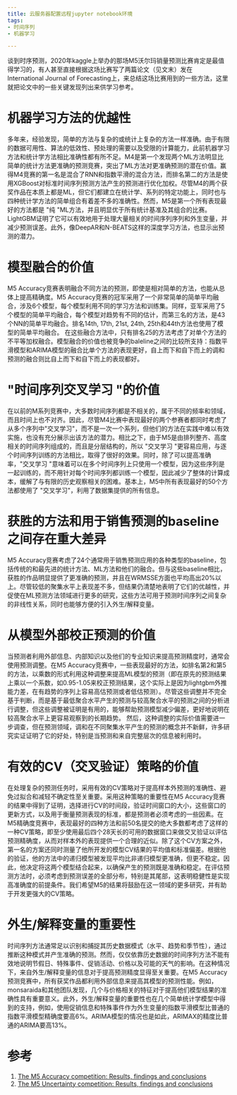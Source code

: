 ```yaml
---
title: 云服务器配置远程jupyter notebook环境
tags:
- 时间序列
- 机器学习

---
```


谈到时序预测，2020年kaggle上举办的那场M5沃尔玛销量预测比赛肯定是最值得学习的，有人甚至直接根据这场比赛写了两篇论文（见文末）发在 International Journal of Forecasting上，来总结这场比赛用到的一些方法，这里就把论文中的一些关键发现列出来供学习参考。
<a name="Y2CJP"></a>

# **机器学习方法的优越性**
多年来，经验发现，简单的方法与复杂的或统计上复杂的方法一样准确。由于有限的数据可用性、算法的低效性、预处理的需要以及受限的计算能力，此前机器学习方法和统计学方法相比准确性都有所不足。M4是第一个发现两个ML方法明显比简单的统计方法更准确的预测竞赛，突出了ML方法对更准确预测的潜在价值。赢得M4竞赛的第一名是混合了RNN和指数平滑的混合方法，而排名第二的方法是使用XGBoost对标准时间序列预测方法产生的预测进行优化加权。尽管M4的两个获奖作品在本质上都是ML，但它们都建立在统计学、系列的特定功能上，同时也与四种统计学方法的简单组合有着差不多的准确性。然而，M5是第一个所有表现最好的方法都是 "纯 "ML方法，并且明显优于所有统计基准及其组合的比赛。LightGBM证明了它可以有效地用于处理大量相关的时间序列序列和外生变量，并减少预测误差。此外，像DeepAR和N-BEATS这样的深度学习方法，也显示出预测的潜力。
<a name="scDUJ"></a>
# **模型融合的价值**
M5 Accuracy竞赛表明融合不同方法的预测，即使是相对简单的方法，也能从总体上提高精确度。M5 Accuracy竞赛的冠军采用了一个非常简单的简单平均融合，涉及6个模型，每个模型利用不同的学习方法和训练集。同样，亚军采用了5个模型的简单平均融合，每个模型对趋势有不同的估计，而第三名的方法，是43个NN的简单平均融合。排名14th, 17th, 21st, 24th, 25th和44th方法也使用了模型的简单平均融合。 在这些融合方法中，只有排名25的方法考虑了对单个方法的不平等加权融合。模型融合的价值也被竞争的baleline之间的比较所支持：指数平滑模型和ARIMA模型的融合比单个方法的表现更好，自上而下和自下而上的调和预测的融合则比自上而下和自下而上的表现都好。
<a name="KXkQA"></a>
# **"时间序列交叉学习 "的价值**
在以前的M系列竞赛中，大多数时间序列都是不相关的，属于不同的频率和领域，而且时间上也不对齐。因此，尽管M4比赛中表现最好的两个参赛者都同时考虑了从多个序列中"交叉学习"，而不是一次一个系列，但他们的方法在实践中难以有效实施，也没有充分展示出该方法的潜力。相比之下，由于M5是由排列整齐、高度相关的时间序列组成的，而且是分层结构的，所以 "交叉学习 "更容易应用，与逐个时间序列训练的方法相比，取得了很好的效果。同时，除了可以提高准确率，"交叉学习 "意味着可以在多个时间序列上只使用一个模型，因为这些序列是一起训练的，而不用针对每个时间序列都训练一个模型，因此减少了整体的计算成本，缓解了与有限的历史观察相关的困难。基本上，M5中所有表现最好的50个方法都使用了 "交叉学习"，利用了数据集提供的所有信息。
<a name="R2rMu"></a>
# **获胜的方法和用于销售预测的baseline之间存在重大差异**
 M5 Accuracy竞赛考虑了24个通常用于销售预测应用的各种类型的baseline，包括传统的和最先进的统计方法、ML方法和他们的融合。但与这些baseline相比，获胜的作品明显提供了更准确的预测，并且在WRMSSE方面也平均高出20%以上。尽管较低的聚集水平上表现差不多，但结果仍清楚地表明了它们的优越性，并促使在ML预测方法领域进行更多的研究，这些方法可用于预测时间序列之间复杂的非线性关系，同时也能够方便的引入外生/解释变量。
<a name="HxvtW"></a>
# **从模型外部校正预测的价值**
当预测者利用外部信息、内部知识以及他们的专业知识来提高预测精度时，通常会使用预测调整。在M5 Accuracy竞赛中，一些表现最好的方法，如排名第2和第5的方法，以乘数的形式利用这种调整来提高ML模型的预测（即在原先的预测结果上乘以一个系数，如0.95-1.05来校正预测结果，这个实际上是因为lightgbm外推能力差，在有趋势的序列上容易高估预测或者低估预测）。尽管这些调整并不完全基于判断，而是基于最低聚合水平产生的预测与较高聚合水平的预测之间的分析进行调整，但这些调整被证明是有用的，能够帮助预测模型减少偏差，更好地说明在较高聚合水平上更容易观察到的长期趋势。 然后，这种调整的实际价值需要进一步调查，但在预测领域，调和在不同聚集水平产生的预测的概念并不新鲜，许多研究实证证明了它的好处，特别是当预测和来自完整层次的信息被利用时。
<a name="LOU5s"></a>
# **有效的CV（交叉验证）策略的价值**
在处理复杂的预测任务时，采用有效的CV策略对于提高样本外预测的准确性、避免过拟合和减轻不确定性至关重要。采用这种策略的重要性在M5 Accuracy竞赛的结果中得到了证明，选择进行CV的时间段，验证时间窗口的大小，这些窗口的更新方式，以及用于衡量预测表现的标准，都是预测者必须考虑的一些因素。在M5精确度竞赛中，表现最好的四种方法和前50名提交的绝大多数都考虑了这样的一种CV策略，即至少使用最后四个28天长的可用的数据窗口来做交叉验证以评估预测精确度，从而对样本外的表现提供一个合理的近似。除了这个CV方案之外，第一名的方案还同时测量了他所开发的模型CV结果的平均值和标准偏差。根据他的验证，他的方法中的递归模型被发现平均比非递归模型更准确，但更不稳定。因此，他决定将这两个模型结合起来，以确保产生的预测既是准确和稳定。在评估预测方法时，必须考虑到预测误差的全部分布，特别是其尾部，这表明稳健性是实现高准确度的前提条件。我们希望M5的结果将鼓励在这一领域的更多研究，并有助于开发更强大的CV策略。
<a name="VfP42"></a>
# **外生/解释变量的重要性**
时间序列方法通常足以识别和捕捉其历史数据模式（水平、趋势和季节性），通过推断这种模式并产生准确的预测。然而，仅仅依靠历史数据的时间序列方法不能有效地说明节假日、特殊事件、促销活动、价格以及可能的天气的影响。在这种情况下，来自外生/解释变量的信息对于提高预测精度显得至关重要。在M5 Accuracy预测竞赛中，所有获奖作品都利用外部信息来提高其模型的预测性能。例如，monsaraida和其他团队发现，几个与价格相关的特征对于提高他们模型结果的准确性具有重要意义。此外，外生/解释变量的重要性也在几个简单统计学模型中得到的支持，例如，使用促销信息和特殊事件作为外生变量的指数平滑模型比普通的指数平滑模型精确度要高6%。ARIMA模型的情况也是如此，ARIMAX的精度比普通的ARIMA要高13%。
<a name="mDxVC"></a>
# 参考

1. [The M5 Accuracy competition: Results, findings and conclusions](https://www.researchgate.net/publication/344487258_The_M5_Accuracy_competition_Results_findings_and_conclusions)
1. [The M5 Uncertainty competition: Results, findings and conclusions](https://www.researchgate.net/publication/346493740_The_M5_Uncertainty_competition_Results_findings_and_conclusions)
